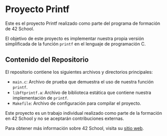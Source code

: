 <h1>Proyecto Printf</h1>

<p>Este es el proyecto Printf realizado como parte del programa de formación de 42 School.</p>

<p>El objetivo de este proyecto es implementar nuestra propia versión simplificada de la función <code>printf</code> en el lenguaje de programación C.</p>

<h2>Contenido del Repositorio</h2>

<p>El repositorio contiene los siguientes archivos y directorios principales:</p>

<ul>
  <li><code>main.c</code>: Archivo de prueba que demuestra el uso de nuestra función <code>printf</code>.</li>
  <li><code>libftprintf.a</code>: Archivo de biblioteca estática que contiene nuestra implementación de <code>printf</code>.</li>
  <li><code>Makefile</code>: Archivo de configuración para compilar el proyecto.</li>
</ul>

<p>Este proyecto es un trabajo individual realizado como parte de la formación en 42 School y no se aceptarán contribuciones externas.</p>

<p>Para obtener más información sobre 42 School, visita su <a href="https://www.42.fr/">sitio web</a>.</p>
